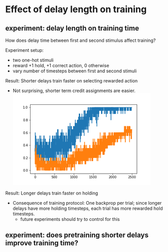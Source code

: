 # Effect of delay length on training

## experiment: delay length on training time
How does delay time between first and second stimulus affect training?

Experiment setup:
- two one-hot stimuli
- reward +1 hold, +1 correct action, 0 otherwise
- vary number of timesteps between first and second stimuli

Result: Shorter delays train faster on selecting rewarded action
- Not surprising, shorter term credit assignments are easier.
![exp-delay-result](tempfig.png)


Result: Longer delays train faster on holding
- Consequence of training protocol: One backprop per trial; since longer delays have more holding timesteps, each trial has more rewarded hold timesteps.
  - future experiments should try to control for this

## experiment: does pretraining shorter delays improve training time?

